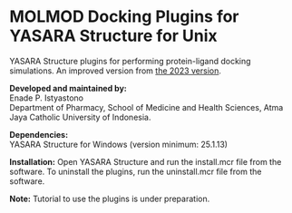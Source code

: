 # MOLMOD Docking Plugins for YASARA Structure for Unix
YASARA Structure plugins for performing protein-ligand docking simulations. An improved version from <a href="https://molmod.id/yasara/molmod-yasara-plugins.zip">the 2023 version</a>. 
<p></p>
<p><b>Developed and maintained by:</b> 
  <br>Enade P. Istyastono
  <br>Department of Pharmacy, School of Medicine and Health Sciences, Atma Jaya Catholic University of Indonesia. </p>  
<p></p>
<p><b>Dependencies:</b>
<br>YASARA Structure for Windows (version minimum: 25.1.13)</p>  
<p></p>
<p><b>Installation:</b> Open YASARA Structure and run the install.mcr file from the software. To uninstall the plugins, run the uninstall.mcr file from the software.</p>
<p></p>
<p><b>Note:</b> Tutorial to use the plugins is under preparation.</p>

